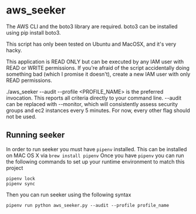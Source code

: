 # aws_seeker

The AWS CLI and the boto3 library are required. boto3 can be installed using pip install boto3.

This script has only been tested on Ubuntu and MacOSX, and it's very hacky.

This application is READ ONLY but can be executed by any IAM user with READ or WRITE permissions. If you're afraid of the script accidentally doing something bad (which I promise it doesn't), create a new IAM user with only READ permissions.

./aws_seeker --audit --profile <PROFILE_NAME> is the preferred invocation. This reports all criteria directly to your command line. --audit can be replaced with --monitor, which will consistently assess security groups and ec2 instances every 5 minutes. For now, every other flag should not be used.

## Running seeker
In order to run seeker you must have `pipenv` installed. This can be installed on MAC OS X via `brew install pipenv`
Once you have `pipenv` you can run the following commands to set up your runtime environment to match this project
```
pipenv lock
pipenv sync
```

Then you can run seeker using the following syntax
```
pipenv run python aws_seeker.py --audit --profile profile_name
```
